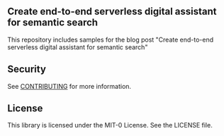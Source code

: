 ## Create end-to-end serverless digital assistant for semantic search

This repository includes samples for the blog post "Create end-to-end serverless digital assistant for semantic search"

## Security

See [CONTRIBUTING](CONTRIBUTING.md#security-issue-notifications) for more information.

## License

This library is licensed under the MIT-0 License. See the LICENSE file.


